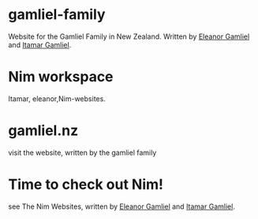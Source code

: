 # gamliel-family
Website for the Gamliel Family in New Zealand. Written by [Eleanor Gamliel](https://github.com/gamliele) and [Itamar Gamliel](https://github.com/gamlieli).
# Nim workspace
Itamar, eleanor,Nim-websites.
# gamliel.nz
visit the website, written by the gamliel family
# Time to check out Nim!
see The Nim Websites, written by [Eleanor Gamliel](https://github.com/gamliele) and [Itamar Gamliel](https://github.com/gamliele).
#